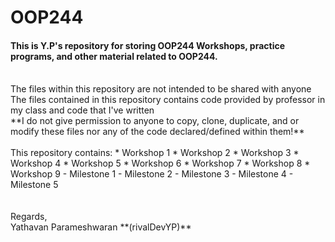# OOP244

#### This is Y.P's repository for storing OOP244 Workshops, practice programs, and other material related to OOP244. 
<br />
The files within this repository are not intended to be shared with anyone 
<br />
The files contained in this repository contains code provided by professor in my class and code that I've written
<br />
**I do not give permission to anyone to copy, clone, duplicate, and or modify these files nor any of the code declared/defined within them!**
<br /><br />
This repository contains: 
* Workshop 1 
* Workshop 2
* Workshop 3
* Workshop 4
* Workshop 5
* Workshop 6
* Workshop 7
* Workshop 8
* Workshop 9
- Milestone 1
- Milestone 2
- Milestone 3
- Milestone 4
- Milestone 5
<br /><br />
<br />
Regards,
<br />
Yathavan Parameshwaran **(rivalDevYP)**
